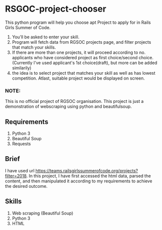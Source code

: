 # RSGOC-project-chooser 
This python program will help you choose apt Project to apply for in Rails Girls Summer of Code. 
1) You'll be asked to enter your skill.
2) Program will fetch data from RGSOC projects page, and filter projects that match your skills.
3) If there are more than one projects, it will proceed according to no. applicants who have considered project as first choice/second choice.(Currently I've used applicant's 1st choice(draft), but more can be added similarily) 
4) the idea is to select project that matches your skill as well as has lowest competition. Atlast, suitable project would be displayed on screen.

### NOTE:
This is no official project of RGSOC organisation. This project is just a demonstration of webscraping using python and beautifulsoup.

Requirements
------------
1. Python 3
2. Beautiful Soup
3. Requests

Brief
-----

I have used url  https://teams.railsgirlssummerofcode.org/projects?filter=2018. 
In this project, I have first accessed the html data, parsed the content, and then manipulated it according to my requirements to achieve the desired outcome.

Skills
------
1. Web scraping (Beautiful Soup)
2. Python 3
3. HTML


